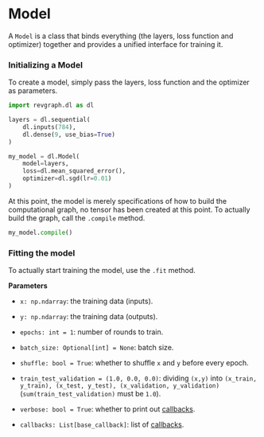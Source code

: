 # Model

A `Model` is a class that binds everything (the layers, loss function and optimizer) together
and provides a unified interface for training it.

### Initializing a Model

To create a model, simply pass the layers, loss function and the optimizer as parameters.

```python
import revgraph.dl as dl

layers = dl.sequential(
    dl.inputs(784),
    dl.dense(9, use_bias=True)
)

my_model = dl.Model(
    model=layers,
    loss=dl.mean_squared_error(),
    optimizer=dl.sgd(lr=0.01)
)
``` 

At this point, the model is merely specifications of how to build the computational graph,
no tensor has been created at this point. To actually build the graph, 
call the `.compile` method.

```python
my_model.compile()
```

### Fitting the model

To actually start training the model, use the `.fit` method.

**Parameters**

+ `x: np.ndarray`: the training data (inputs).
+ `y: np.ndarray`: the training data (outputs).
+ `epochs: int = 1`: number of rounds to train.
+ `batch_size: Optional[int] = None`: batch size.
+ `shuffle: bool = True`: whether to shuffle `x` and `y` before every epoch.
+ `train_test_validation = (1.0, 0.0, 0.0)`: dividing `(x,y)` into `(x_train, y_train), (x_test, y_test), (x_validation, y_validation)` (`sum(train_test_validation)` must be `1.0`).
 
+ `verbose: bool = True`: whether to print out [callbacks]().
+ `callbacks: List[base_callback]`: list of [callbacks]().
